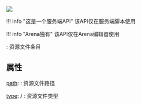 <a href="https://github.com/qndm"><img src="https://img.shields.io/badge/%E8%B4%A1%E7%8C%AE%E8%80%85-qndm-blue"></img></a>

!!! info "这是一个服务端API"
    该API仅在服务端脚本使用

!!! info "Arena独有"
    该API仅在Arena编辑器使用

:   资源文件条目

## 属性
[path](property): [](string)
:   资源文件路径

[type](property): [](Box3AssetType) / [](GameAssetType)
:   资源文件类型
